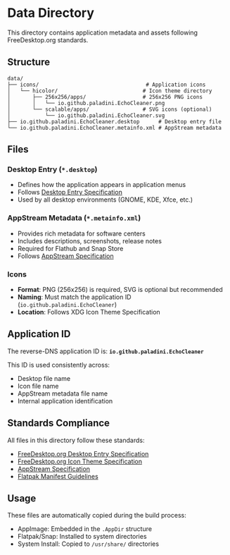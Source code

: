 # Data Directory

This directory contains application metadata and assets following FreeDesktop.org standards.

## Structure

```
data/
├── icons/                                  # Application icons
│   └── hicolor/                           # Icon theme directory
│       ├── 256x256/apps/                  # 256x256 PNG icons
│       │   └── io.github.paladini.EchoCleaner.png
│       └── scalable/apps/                 # SVG icons (optional)
│           └── io.github.paladini.EchoCleaner.svg
├── io.github.paladini.EchoCleaner.desktop      # Desktop entry file
└── io.github.paladini.EchoCleaner.metainfo.xml # AppStream metadata
```

## Files

### Desktop Entry (`*.desktop`)
- Defines how the application appears in application menus
- Follows [Desktop Entry Specification](https://specifications.freedesktop.org/desktop-entry-spec/latest/)
- Used by all desktop environments (GNOME, KDE, Xfce, etc.)

### AppStream Metadata (`*.metainfo.xml`)
- Provides rich metadata for software centers
- Includes descriptions, screenshots, release notes
- Required for Flathub and Snap Store
- Follows [AppStream Specification](https://www.freedesktop.org/software/appstream/docs/)

### Icons
- **Format**: PNG (256x256) is required, SVG is optional but recommended
- **Naming**: Must match the application ID (`io.github.paladini.EchoCleaner`)
- **Location**: Follows XDG Icon Theme Specification

## Application ID

The reverse-DNS application ID is: **`io.github.paladini.EchoCleaner`**

This ID is used consistently across:
- Desktop file name
- Icon file name
- AppStream metadata file name
- Internal application identification

## Standards Compliance

All files in this directory follow these standards:
- [FreeDesktop.org Desktop Entry Specification](https://specifications.freedesktop.org/desktop-entry-spec/latest/)
- [FreeDesktop.org Icon Theme Specification](https://specifications.freedesktop.org/icon-theme-spec/latest/)
- [AppStream Specification](https://www.freedesktop.org/software/appstream/docs/)
- [Flatpak Manifest Guidelines](https://docs.flatpak.org/en/latest/manifests.html)

## Usage

These files are automatically copied during the build process:
- AppImage: Embedded in the `.AppDir` structure
- Flatpak/Snap: Installed to system directories
- System Install: Copied to `/usr/share/` directories
